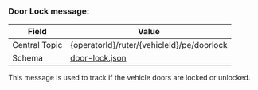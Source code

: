 ### Door Lock message:
| Field         | Value                                           |
|---------------|-------------------------------------------------|
| Central Topic | {operatorId}/ruter/{vehicleId}/pe/doorlock      |
| Schema        | [ door-lock.json ](json-schemas/door-lock.json) |

This message is used to track if the vehicle doors are locked or unlocked.
